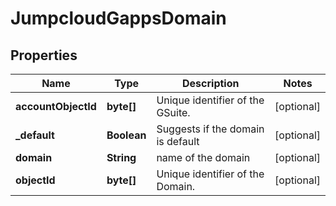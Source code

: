 

# JumpcloudGappsDomain


## Properties

| Name | Type | Description | Notes |
|------------ | ------------- | ------------- | -------------|
|**accountObjectId** | **byte[]** | Unique identifier of the GSuite. |  [optional] |
|**_default** | **Boolean** | Suggests if the domain is default |  [optional] |
|**domain** | **String** | name of the domain |  [optional] |
|**objectId** | **byte[]** | Unique identifier of the Domain. |  [optional] |



